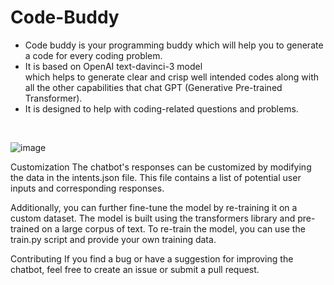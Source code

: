 # Code-Buddy
<ul>
<li>Code buddy is your programming buddy which will help you to generate a code for every coding problem. </li>
<li>It is based on OpenAI text-davinci-3 model <br>which helps to generate clear and crisp well intended codes along with all the other capabilities that chat GPT (Generative Pre-trained Transformer).</li>

<li>It is designed to help with coding-related questions and problems.</li>
</ul>
<br>

![image](https://user-images.githubusercontent.com/96901920/220951279-fdfbf656-c66a-4ef0-afc2-dd139ec5fd0f.png)

Customization The chatbot's responses can be customized by modifying the data in the intents.json file. This file contains a list of potential user inputs and corresponding responses.

Additionally, you can further fine-tune the model by re-training it on a custom dataset. The model is built using the transformers library and pre-trained on a large corpus of text. To re-train the model, you can use the train.py script and provide your own training data.

Contributing If you find a bug or have a suggestion for improving the chatbot, feel free to create an issue or submit a pull request.

